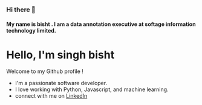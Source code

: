 ### Hi there 👋
#### My name is bisht . I am a data annotation executive at softage information technology limited.

<!--
**bishtsurajsoftage/bishtsurajsoftage** is a ✨ _special_ ✨ repository because its `README.md` (this file) appears on your GitHub profile.

Here are some ideas to get you started:

- 🔭 I’m currently working on ...
- 🌱 I’m currently learning ...
- 👯 I’m looking to collaborate on ...
- 🤔 I’m looking for help with ...
- 💬 Ask me about ...
- 📫 How to reach me: ...
- 😄 Pronouns: ...
- ⚡ Fun fact: ...
-->

# Hello, I'm singh bisht

Welcome to my Github profile !
- I'm a passionate software developer.
- I love working with Python, Javascript, and machine learning.
- connect with me on [LinkedIn](https://www.linkedin.com/in/exampleuser/)

